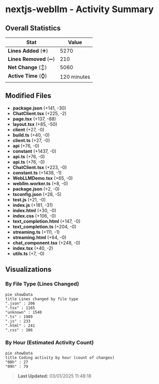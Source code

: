 # nextjs-webllm - Activity Summary 

## Overall Statistics

| Stat                   | Value                                                             |
| ---------------------- | ----------------------------------------------------------------- |
| **Lines Added** (➕)   | 5270                                          |
| **Lines Removed** (➖) | 210                                        |
| **Net Change** (↕)    | 5060                |
| **Active Time** (⌚)   | 120 minutes |


## Modified Files
- **package.json** (+141, -30)
- **ChatClient.tsx** (+225, -2)
- **page.tsx** (+137, -88)
- **layout.tsx** (+85, -50)
- **client** (+27, -0)
- **build.ts** (+40, -0)
- **client.ts** (+27, -0)
- **api** (+76, -0)
- **constant** (+1437, -0)
- **api.ts** (+76, -0)
- **api.ts** (+76, -0)
- **ChatClient.tsx** (+223, -0)
- **constant.ts** (+1438, -1)
- **WebLLMDemo.tsx** (+65, -0)
- **webllm.worker.ts** (+8, -0)
- **package.json** (+2, -0)
- **tsconfig.json** (+28, -5)
- **test.js** (+21, -0)
- **index.js** (+181, -31)
- **index.html** (+30, -0)
- **index.css** (+106, -0)
- **text_completion.html** (+147, -0)
- **text_completion.ts** (+204, -0)
- **streaming.ts** (+111, -1)
- **streaming.html** (+64, -0)
- **chat_component.tsx** (+248, -0)
- **index.tsx** (+40, -2)
- **utils.ts** (+7, -0)

## Visualizations

### By File Type (Lines Changed)

```mermaid
pie showData
title Lines changed by file type
".json" : 206
".tsx" : 1165
"unknown" : 1540
".ts" : 1989
".js" : 233
".html" : 241
".css" : 106
```

### By Hour (Estimated Activity Count)

```mermaid
pie showData
title Coding activity by hour (count of changes)
"08h" : 27
"09h" : 79
```


> **Last Updated:** 03/01/2025 11:48:18